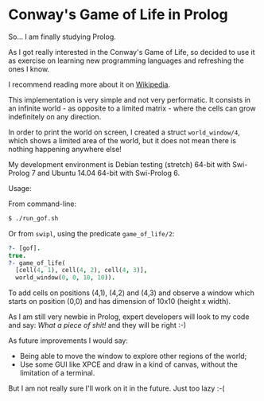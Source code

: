 # Conway's Game of Life in Prolog

So... I am finally studying Prolog.

As I got really interested in the Conway's Game of Life, so decided to use it
as exercise on learning new programming languages and refreshing the ones I know.

I recommend reading more about it on 
<a href="https://en.wikipedia.org/wiki/Conway's_Game_of_Life">Wikipedia</a>.

This implementation is very simple and not very performatic. 
It consists in an infinite world - as opposite to a limited matrix - where the
cells can grow indefinitely on any direction. 

In order to print the world on screen, I created a struct `world_window/4`, which
shows a limited area of the world, but it does not mean there is nothing happening
anywhere else!

My development environment is Debian testing (stretch) 64-bit with Swi-Prolog 7
and Ubuntu 14.04 64-bit with Swi-Prolog 6.

Usage:

From command-line:
```bash
$ ./run_gof.sh
```

Or from `swipl`, using the predicate `game_of_life/2`:
```prolog
?- [gof].
true.
?- game_of_life(
  [cell(4, 1), cell(4, 2), cell(4, 3)], 
  world_window(0, 0, 10, 10)).
```

To add cells on positions (4,1), (4,2) and (4,3) and observe a window which
starts on position (0,0) and has dimension of 10x10 (height x width).

As I am still very newbie in Prolog, expert developers will look to my code
and say: *What a piece of shit!* and they will be right :-)

As future improvements I would say:
- Being able to move the window to explore other regions of the world;
- Use some GUI like XPCE and draw in a kind of canvas, without the
  limitation of a terminal.

But I am not really sure I'll work on it in the future. Just too lazy :-(

